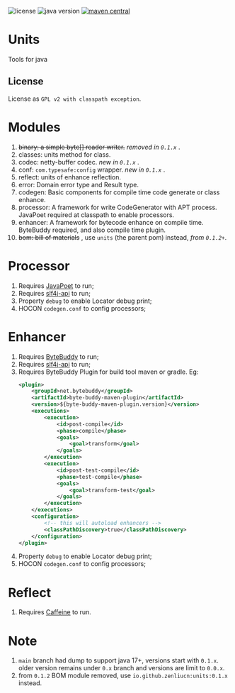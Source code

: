 <p>
<img src="https://img.shields.io/badge/license-GPLv2%20CE-green?style=plastic" alt="license"/>
<img src="https://img.shields.io/badge/java-17+-yellowgreen?style=plastic" alt="java version"/>
<a href="https://central.sonatype.com/search?smo=true&q=parent&namespace=io.github.zenliucn.units">
<img src="https://img.shields.io/maven-central/v/io.github.zenliucn.units/parent?style=plastic" alt="maven central"/>
</a>
</p>

# Units

Tools for java

## License

License as `GPL v2 with classpath exception`.

# Modules

1. ~~binary: a simple byte[] reader writer.~~ *removed in `0.1.x`* .
2. classes: units method for class.
3. codec: netty-buffer codec. *new in `0.1.x`* .
4. conf: `com.typesafe:config` wrapper.  *new in `0.1.x`* .
5. reflect: units of enhance reflection.
6. error: Domain error type and Result type.
7. codegen: Basic components for compile time code generate or class enhance.
8. processor: A framework for write CodeGenerator with APT process. JavaPoet required at classpath to enable processors.
9. enhancer: A framework for bytecode enhance on compile time. ByteBuddy required, and also compile time plugin.
10. ~~bom: bill of materials~~ , use `units` (the parent pom) instead, *from `0.1.2+`*.

# Processor

1. Requires [JavaPoet](https://github.com/square/javapoet) to run;
2. Requires [slf4j-api](https://www.qos.ch/) to run;
3. Property `debug` to enable Locator debug print;
4. HOCON `codegen.conf` to config processors;

# Enhancer

1. Requires [ByteBuddy](https://bytebuddy.net/) to run;
2. Requires [slf4j-api](https://www.qos.ch/) to run;
3. Requires ByteBuddy Plugin for build tool maven or gradle. Eg:
    ```xml
    <plugin>
        <groupId>net.bytebuddy</groupId>
        <artifactId>byte-buddy-maven-plugin</artifactId>
        <version>${byte-buddy-maven-plugin.version}</version>
        <executions>
            <execution>
                <id>post-compile</id>
                <phase>compile</phase>
                <goals>
                    <goal>transform</goal>
                </goals>
            </execution>
            <execution>
                <id>post-test-compile</id>
                <phase>test-compile</phase>
                <goals>
                    <goal>transform-test</goal>
                </goals>
            </execution>
        </executions>
        <configuration>
            <!-- this will autoload enhancers -->
            <classPathDiscovery>true</classPathDiscovery>
        </configuration>
    </plugin>
    ```
4. Property `debug` to enable Locator debug print;
5. HOCON `codegen.conf` to config processors;

# Reflect

1. Requires [Caffeine](https://github.com/ben-manes/caffeine) to run.

# Note

1. `main` branch had dump to support java 17+, versions start with `0.1.x`. older version remains under `0.x` branch and
   versions are limit to `0.0.x`.
2. from `0.1.2` BOM module removed, use `io.github.zenliucn:units:0.1.x` instead. 